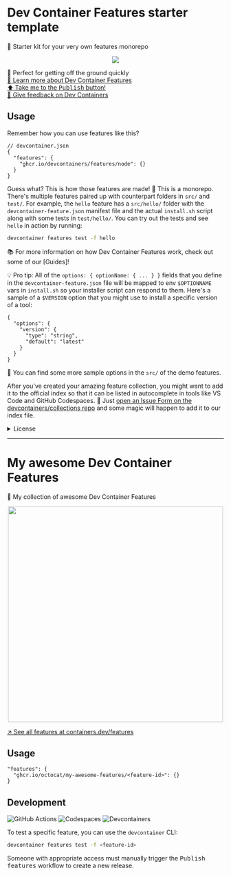 # Dev Container Features starter template

🧰 Starter kit for your very own features monorepo

<p align=center>
  <img src="https://github.com/devcontainers-community/features-starter/assets/61068799/11964e2f-a292-4694-b094-60e4079dc058">
</p>

🚀 Perfect for getting off the ground quickly \
[📖 Learn more about Dev Container Features]() \
[⬆️ Take me to the <kbd>Publish</kbd> button!]() \
[📢 Give feedback on Dev Containers](https://github.com/devcontainers/spec/issues/61)

## Usage

Remember how you can use features like this?

```jsonc
// devcontainer.json
{
  "features": {
    "ghcr.io/devcontainers/features/node": {}
  }
}
```

Guess what? This is how those features are made! 🍰 This is a monorepo. There's
multiple features paired up with counterpart folders in `src/` and `test/`. For
example, the `hello` feature has a `src/hello/` folder with the
`devcontainer-feature.json` manifest file and the actual `install.sh` script
along with some tests in `test/hello/`. You can try out the tests and see
`hello` in action by running:

```sh
devcontainer features test -f hello
```

📚 For more information on how Dev Container Features work, check out some of
our [Guides]!

💡 Pro tip: All of the `options: { optionName: { ... } }` fields that you define
in the `devcontainer-feature.json` file will be mapped to env `$OPTIONNAME` vars
in `install.sh` so your installer script can respond to them. Here's a sample of
a `$VERSION` option that you might use to install a specific version of a tool:

```jsonc
{
  "options": {
    "version": {
      "type": "string",
      "default": "latest"
    }
  }
}
```

📕 You can find some more sample options in the `src/` of the demo features.

After you've created your amazing feature collection, you might want to add it
to the official index so that it can be listed in autocomplete in tools like VS
Code and GitHub Codespaces. 🤩 Just
[open an Issue Form on the devcontainers/collections repo](https://github.com/devcontainers2/collections/issues/new?template=add-collection.yml)
and some magic will happen to add it to our index file.

<details><summary>License</summary>

Even though the `LICENSE` file in this repository says "YOUR_NAME", that's just
to be a good template. It's actually licensed under these terms:

```
MIT License

Copyright (c) 2022 Microsoft Corporation

Permission is hereby granted, free of charge, to any person obtaining a copy
of this software and associated documentation files (the "Software"), to deal
in the Software without restriction, including without limitation the rights
to use, copy, modify, merge, publish, distribute, sublicense, and/or sell
copies of the Software, and to permit persons to whom the Software is
furnished to do so, subject to the following conditions:

The above copyright notice and this permission notice shall be included in all
copies or substantial portions of the Software.

THE SOFTWARE IS PROVIDED "AS IS", WITHOUT WARRANTY OF ANY KIND, EXPRESS OR
IMPLIED, INCLUDING BUT NOT LIMITED TO THE WARRANTIES OF MERCHANTABILITY,
FITNESS FOR A PARTICULAR PURPOSE AND NONINFRINGEMENT. IN NO EVENT SHALL THE
AUTHORS OR COPYRIGHT HOLDERS BE LIABLE FOR ANY CLAIM, DAMAGES OR OTHER
LIABILITY, WHETHER IN AN ACTION OF CONTRACT, TORT OR OTHERWISE, ARISING FROM,
OUT OF OR IN CONNECTION WITH THE SOFTWARE OR THE USE OR OTHER DEALINGS IN THE
SOFTWARE.
```

</details>

---

<!-- REMOVE EVERYTHING THIS LINE AND ABOVE -->

# My awesome Dev Container Features

🤩 My collection of awesome Dev Container Features

<p align=center>
  <img width=500 src="https://i.imgur.com/7iCBFSC.png">
</p>

<!-- prettier-ignore-start -->
<!-- START_FEATURE_LIST -->



<!-- END_FEATURE_LIST -->
<!-- prettier-ignore-end -->

[↗️ See all features at containers.dev/features](https://containers.dev/features)

## Usage

```jsonc
"features": {
  "ghcr.io/octocat/my-awesome-features/<feature-id>": {}
}
```

## Development

![GitHub Actions](https://img.shields.io/static/v1?style=for-the-badge&message=GitHub+Actions&color=2088FF&logo=GitHub+Actions&logoColor=FFFFFF&label=)
![Codespaces](https://img.shields.io/static/v1?style=for-the-badge&message=Codespaces&color=181717&logo=GitHub&logoColor=FFFFFF&label=)
![Devcontainers](https://img.shields.io/static/v1?style=for-the-badge&message=Devcontainers&color=2496ED&logo=Docker&logoColor=FFFFFF&label=)

To test a specific feature, you can use the `devcontainer` CLI:

```sh
devcontainer features test -f <feature-id>
```

Someone with appropriate access must manually trigger the <kbd>Publish
features</kbd> workflow to create a new release.
